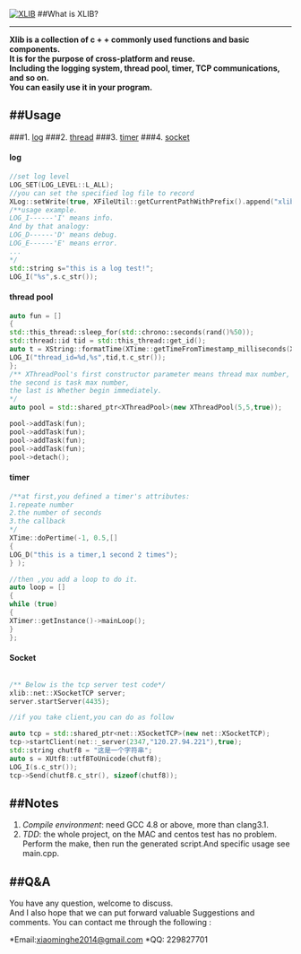 
[![XLIB](https://travis-ci.org/xiaominghe2014/C-11-XLib.svg)](https://travis-ci.org/xiaominghe2014/C-11-XLib)
##What is XLIB?

---
**Xlib is a collection of c + + commonly used functions and basic components.   
It is for the purpose of cross-platform and reuse.   
Including the logging system, thread pool, timer, TCP communications, and so on.  
You can easily use it in your program.**

##Usage
---

###1. [log](#log)
###2. [thread](#thread)
###3. [timer](#timer)
###4. [socket](#socket)

<h4 id='log'>log </h4>

```C++
//set log level
LOG_SET(LOG_LEVEL::L_ALL); 
//you can set the specified log file to record
XLog::setWrite(true, XFileUtil::getCurrentPathWithPrefix().append("xliblog"));
/**usage example.
LOG_I------'I' means info. 
And by that analogy:
LOG_D------'D' means debug.
LOG_E------'E' means error.
...
*/
std::string s="this is a log test!";
LOG_I("%s",s.c_str());

```
<h4 id='thread'> thread pool</h4>

```C++
auto fun = []
{
std::this_thread::sleep_for(std::chrono::seconds(rand()%50));
std::thread::id tid = std::this_thread::get_id();
auto t = XString::formatTime(XTime::getTimeFromTimestamp_milliseconds(XTime::getTimestamp_milliseconds(),8),TIME_F::T_DEFAULT);
LOG_I("thread_id=%d,%s",tid,t.c_str());
};
/** XThreadPool's first constructor parameter means thread max number,
the second is task max number,
the last is Whether begin immediately.
*/
auto pool = std::shared_ptr<XThreadPool>(new XThreadPool(5,5,true));

pool->addTask(fun);
pool->addTask(fun);
pool->addTask(fun);
pool->addTask(fun);
pool->detach();
```
<h4 id='timer'>timer</h4>

```C++
/**at first,you defined a timer's attributes:
1.repeate number
2.the number of seconds 
3.the callback
*/
XTime::doPertime(-1, 0.5,[]
{
LOG_D("this is a timer,1 second 2 times");
} );

//then ,you add a loop to do it.
auto loop = []
{
while (true)
{
XTimer::getInstance()->mainLoop();
}
};
```

<h4 id='socket'> Socket</h4>

```C++

/** Below is the tcp server test code*/
xlib::net::XSocketTCP server;
server.startServer(4435);

//if you take client,you can do as follow

auto tcp = std::shared_ptr<net::XSocketTCP>(new net::XSocketTCP);
tcp->startClient(net::_server(2347,"120.27.94.221"),true);
std::string chutf8 = "这是一个字符串";
auto s = XUtf8::utf8ToUnicode(chutf8);
LOG_I(s.c_str());
tcp->Send(chutf8.c_str(), sizeof(chutf8));
```
##Notes
---
1. *Compile environment*: need GCC 4.8 or above, more than clang3.1.     
2. *TDD*: the whole project, on the MAC and centos test has no problem. Perform the make, then run the generated script.And specific usage see main.cpp.

##Q&A
---
You have any question, welcome to discuss.  
And I also hope that we can put forward valuable Suggestions and comments. You can contact me through the following :

*Email:xiaominghe2014@gmail.com
*QQ: 229827701

